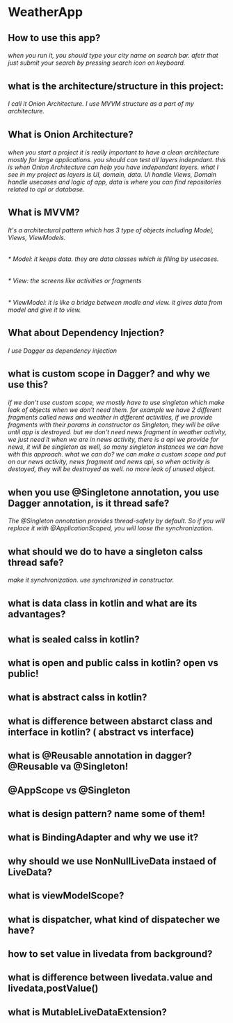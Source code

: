 # WeatherApp
## How to use this app? 
###### when you run it, you should type your city name on search bar. afetr that just submit your search by pressing search icon on keyboard.

## what is the architecture/structure in this project:
###### I call it Onion Architecture. I use MVVM structure as a part of my architecture.

## What is Onion Architecture?
###### when you start a project it is really important to have a clean architecture mostly for large applications. you should can test all layers indepndant. this is when Onion Architecture can help you have independant layers. what I see in my project as layers is UI, domain, data. Ui handle Views, Domain handle usecases and logic of app, data is where you can find repositories related to api or database.

## What is MVVM?
###### It's a architectural pattern which has 3 type of objects including Model, Views, ViewModels.
###### * Model: it keeps data. they are data classes which is filling by usecases.
###### * View: the screens like activities or fragments
###### * ViewModel: it is like a bridge between modle and view. it gives data from model and give it to view. 

## What about Dependency Injection?
###### I use Dagger as dependency injection

## what is custom scope in Dagger? and why we use this?
###### if we don't use custom scope, we mostly have to use singleton which make leak of objects when we don't need them. for example we have 2 different fragments called news and weather in different activities, if we provide fragments with their params in constructor as Singleton, they will be alive until app is destroyed. but we don't need news fragment in weather activity, we just need it when we are in news activity, there is a api we provide for news, it will be singleton as well, so many singleton instances we can have with this approach. what we can do? we can make a custom scope and put on our news activity, news fragment and  news api, so when activity is destoyed, they will be destroyed as well. no more leak of unused object.

## when you use @Singletone annotation, you use Dagger annotation, is it thread safe?
###### The @Singleton annotation provides thread-safety by default. So if you will replace it with @ApplicationScoped, you will loose the synchronization.

## what should we do to have a singleton calss thread safe?
###### make it synchronization. use synchronized in constructor.

## what is data class in kotlin and what are its advantages?
###### 

## what is sealed calss in kotlin?

## what is open and public calss in kotlin? open vs public!

## what is abstract calss in kotlin?

## what is difference between abstarct class and interface in kotlin? ( abstract vs interface)

## what is @Reusable annotation in dagger? @Reusable va @Singleton!

## @AppScope vs @Singleton

## what is design pattern? name some of them!

## what is BindingAdapter and why we use it?

## why should we use NonNullLiveData instaed of LiveData?

## what is viewModelScope?

## what is dispatcher, what kind of dispatecher we have?

## how to set value in livedata from background?

## what is difference between livedata.value and livedata,postValue()

## what is MutableLiveDataExtension?


